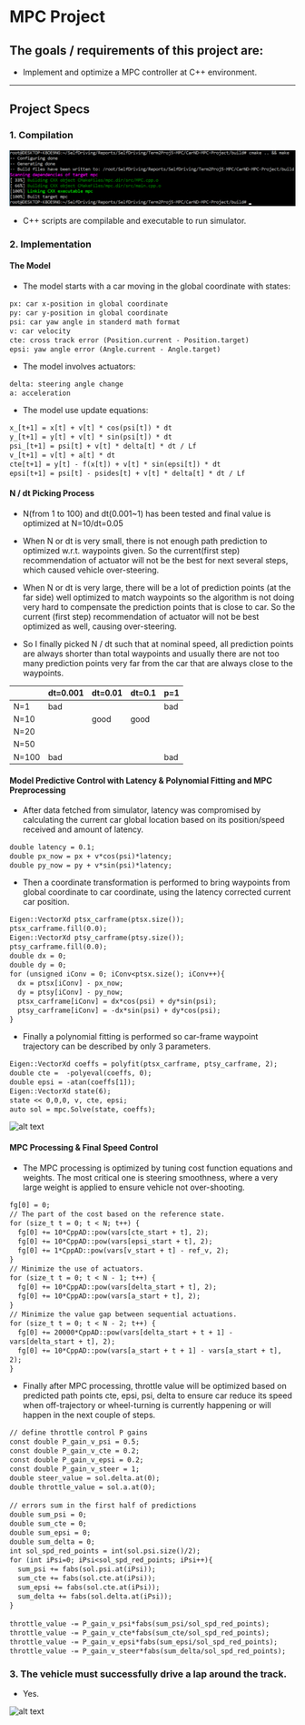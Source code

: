 # MPC Project

## The goals / requirements of this project are:

* Implement and optimize a MPC controller at C++ environment.

[//]: # (Image References)
[image1]: ./Compile.PNG
[video1]: ./P.gif
[video2]: ./PID.gif
[video3]: ./Braking.gif

---

## Project Specs

### 1. Compilation

![alt text][image1]

* C++ scripts are compilable and executable to run simulator.

### 2. Implementation

#### The Model

* The model starts with a car moving in the global coordinate with states: 

```
px: car x-position in global coordinate 
py: car y-position in global coordinate 
psi: car yaw angle in standerd math format 
v: car velocity
cte: cross track error (Position.current - Position.target)
epsi: yaw angle error (Angle.current - Angle.target)
```

* The model involves actuators:
```
delta: steering angle change
a: acceleration
```

* The model use update equations:

```
x_[t+1] = x[t] + v[t] * cos(psi[t]) * dt
y_[t+1] = y[t] + v[t] * sin(psi[t]) * dt
psi_[t+1] = psi[t] + v[t] * delta[t] * dt / Lf
v_[t+1] = v[t] + a[t] * dt
cte[t+1] = y[t] - f(x[t]) + v[t] * sin(epsi[t]) * dt
epsi[t+1] = psi[t] - psides[t] + v[t] * delta[t] * dt / Lf

```

#### N / dt Picking Process

* N(from 1 to 100) and dt(0.001~1) has been tested and final value is optimized at N=10/dt=0.05

* When N or dt is very small, there is not enough path prediction to optimized w.r.t. waypoints given. So the current(first step) recommendation of actuator will not be the best for next several steps, which caused vehicle over-steering.

* When N or dt is very large, there will be a lot of prediction points (at the far side) well optimized to match waypoints so the algorithm is not doing very hard to compensate the prediction points that is close to car. So the current (first step) recommendation of actuator will not be best optimized as well, causing over-steering.

* So I finally picked N / dt such that at nominal speed, all prediction points are always shorter than total waypoints and usually there are not too many prediction points very far from the car that are always close to the waypoints.

|       | dt=0.001  | dt=0.01   | dt=0.1     | p=1       |
|-------|-----------|-----------|------------|-----------|
|N=1    |    bad     |      |          |      bad     |
|N=10   |         |  good    |  good    |           |
|N=20   |         |         |       |           |
|N=50   |      |      |        |         |
|N=100  |  bad    |         |       |  bad     |


#### Model Predictive Control with Latency &  Polynomial Fitting and MPC Preprocessing

* After data fetched from simulator, latency was compromised by calculating the current car global location based on its position/speed received and amount of latency.
```
double latency = 0.1;
double px_now = px + v*cos(psi)*latency;
double py_now = py + v*sin(psi)*latency;
```
* Then a coordinate transformation is performed to bring waypoints from global coordinate to car coordinate, using the latency corrected current car position.
```
Eigen::VectorXd ptsx_carframe(ptsx.size());
ptsx_carframe.fill(0.0);
Eigen::VectorXd ptsy_carframe(ptsy.size());
ptsy_carframe.fill(0.0);
double dx = 0;
double dy = 0;
for (unsigned iConv = 0; iConv<ptsx.size(); iConv++){
  dx = ptsx[iConv] - px_now;
  dy = ptsy[iConv] - py_now;
  ptsx_carframe[iConv] = dx*cos(psi) + dy*sin(psi);
  ptsy_carframe[iConv] = -dx*sin(psi) + dy*cos(psi);
}
```

* Finally a polynomial fitting is performed so car-frame waypoint trajectory can be described by only 3 parameters.
```
Eigen::VectorXd coeffs = polyfit(ptsx_carframe, ptsy_carframe, 2);
double cte =  -polyeval(coeffs, 0);
double epsi = -atan(coeffs[1]);
Eigen::VectorXd state(6);
state << 0,0,0, v, cte, epsi;
auto sol = mpc.Solve(state, coeffs);
```
![alt text][video3]

#### MPC Processing & Final Speed Control

* The MPC processing is optimized by tuning cost function equations and weights. The most critical one is steering smoothness, where a very large weight is applied to ensure vehicle not over-shooting.
```
fg[0] = 0;
// The part of the cost based on the reference state.
for (size_t t = 0; t < N; t++) {
  fg[0] += 10*CppAD::pow(vars[cte_start + t], 2);
  fg[0] += 10*CppAD::pow(vars[epsi_start + t], 2);
  fg[0] += 1*CppAD::pow(vars[v_start + t] - ref_v, 2);
}
// Minimize the use of actuators.
for (size_t t = 0; t < N - 1; t++) {
  fg[0] += 10*CppAD::pow(vars[delta_start + t], 2);
  fg[0] += 10*CppAD::pow(vars[a_start + t], 2);
}
// Minimize the value gap between sequential actuations.
for (size_t t = 0; t < N - 2; t++) {
  fg[0] += 20000*CppAD::pow(vars[delta_start + t + 1] - vars[delta_start + t], 2);
  fg[0] += 10*CppAD::pow(vars[a_start + t + 1] - vars[a_start + t], 2);
}
```


* Finally after MPC processing, throttle value will be optimized based on predicted path points cte, epsi, psi, delta to ensure car reduce its speed when off-trajectory or wheel-turning is currently happening or will happen in the next couple of steps.
```
// define throttle control P gains
const double P_gain_v_psi = 0.5;
const double P_gain_v_cte = 0.2;
const double P_gain_v_epsi = 0.2;
const double P_gain_v_steer = 1;
double steer_value = sol.delta.at(0);
double throttle_value = sol.a.at(0);

// errors sum in the first half of predictions
double sum_psi = 0;
double sum_cte = 0;
double sum_epsi = 0;
double sum_delta = 0;
int sol_spd_red_points = int(sol.psi.size()/2);
for (int iPsi=0; iPsi<sol_spd_red_points; iPsi++){
  sum_psi += fabs(sol.psi.at(iPsi));
  sum_cte += fabs(sol.cte.at(iPsi));
  sum_epsi += fabs(sol.cte.at(iPsi));
  sum_delta += fabs(sol.delta.at(iPsi));
}

throttle_value -= P_gain_v_psi*fabs(sum_psi/sol_spd_red_points);
throttle_value -= P_gain_v_cte*fabs(sum_cte/sol_spd_red_points);
throttle_value -= P_gain_v_epsi*fabs(sum_epsi/sol_spd_red_points);
throttle_value -= P_gain_v_steer*fabs(sum_delta/sol_spd_red_points);

```

### 3. The vehicle must successfully drive a lap around the track.

* Yes.

![alt text][video1]

